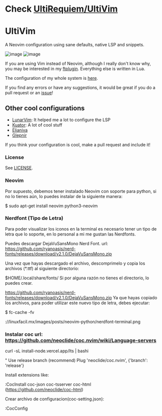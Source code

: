 # Check [UltiRequiem/UltiVim](https://github.com/UltiRequiem/UltiVim)

# UltiVim

A Neovim configuration using sane defaults, native LSP and snippets.

![image](https://user-images.githubusercontent.com/71897736/119695257-9d70bf00-be13-11eb-82f7-f5b0aa17179d.png)
![image](https://user-images.githubusercontent.com/71897736/119695197-90ec6680-be13-11eb-8ba7-623c5c6cf31c.png)

If you are using Vim instead of Neovim, although I really don't know why,
you may be interested in my [ftplugin](./ftplugin). Everything else is written in Lua.

The configuration of my whole system is [here](https://github.com/UltiRequiem/dotfiles).

If you find any errors or have any suggestions, it would be great if you do a pull request or an [issue](https://github.com/UltiRequiem/UltiVim/issues/new)!

## Other cool configurations
- [LunarVim](https://github.com/ChristianChiarulli/LunarVim): It helped me a lot to configure the LSP
- [Kuator](https://github.com/kuator/nvim): A lot of cool stuff
- [Elianiva](https://github.com/elianiva/dotfiles/tree/master/nvim)
- [Glepnir](https://github.com/glepnir/nvim)

If you think your configuration is cool, make a pull request and include it!

### License
See [LICENSE](./LICENSE).

### Neovim

Por supuesto, debemos tener instalado Neovim con soporte para python, si no lo tienes aún, lo puedes instalar de la siguiente manera:

$ sudo apt-get install neovim python3-neovim

### Nerdfont (Tipo de Letra)

Para poder visualizar los iconos en la terminal es necesario tener un tipo de letra que lo soporte, en lo personal a mi me gustan las Nerdfonts.

Puedes descargar DejaVuSansMono Nerd Font. url: https://github.com/ryanoasis/nerd-fonts/releases/download/v2.1.0/DejaVuSansMono.zip

Una vez que hayas descargado el archivo, descomprimelo y copia los archivos (*.ttf) al siguiente directorio:

$HOME/.local/share/fonts/
Si por alguna razón no tienes el directorio, lo puedes crear.

https://github.com/ryanoasis/nerd-fonts/releases/download/v2.1.0/DejaVuSansMono.zip
Ya que hayas copiado los archivos, para poder utilizar este nuevo tipo de letra, debes ejecutar:

$ fc-cache -fv


://linuxfacil.mx/images/posts/neovim-python/nerdfont-terminal.png 


### Instalar coc url: https://github.com/neoclide/coc.nvim/wiki/Language-servers

curl -sL install-node.vercel.app/lts | bashi

" Use release branch (recommend)
Plug 'neoclide/coc.nvim', {'branch': 'release'}

Install extensions like:

:CocInstall coc-json coc-tsserver coc-html (https://github.com/neoclide/coc-html)

Crear archivo de configuracion(coc-setting.json):

:CocConfig  

